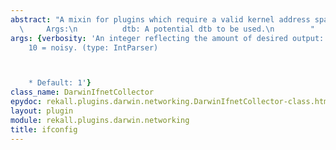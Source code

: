 ```yaml
---
abstract: "A mixin for plugins which require a valid kernel address space.\n\n   \
  \     Args:\n          dtb: A potential dtb to be used.\n        "
args: {verbosity: 'An integer reflecting the amount of desired output: 0 = quiet,
    10 = noisy. (type: IntParser)



    * Default: 1'}
class_name: DarwinIfnetCollector
epydoc: rekall.plugins.darwin.networking.DarwinIfnetCollector-class.html
layout: plugin
module: rekall.plugins.darwin.networking
title: ifconfig
---
```


